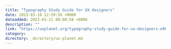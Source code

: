 ```yaml
---
title: "Typography Study Guide for UX designers"
date: 2023-03-10 12:59:56 +0000
dateadded: 2023-03-11 00:00:58 +0000
description: ""
link: "https://uxplanet.org/typography-study-guide-for-ux-designers-e964460580e7?source=rss----819cc2aaeee0---4"
category:
directory: _directory/ux-planet.md
---
```

